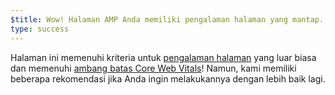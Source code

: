 ```yaml
---
$title: Wow! Halaman AMP Anda memiliki pengalaman halaman yang mantap.
type: success
---
```


Halaman ini memenuhi kriteria untuk [pengalaman halaman](https://developers.google.com/search/docs/guides/page-experience?hl=id) yang luar biasa dan memenuhi [ambang batas Core Web Vitals](http://web.dev/vitals)! Namun, kami memiliki beberapa rekomendasi jika Anda ingin melakukannya dengan lebih baik lagi.
